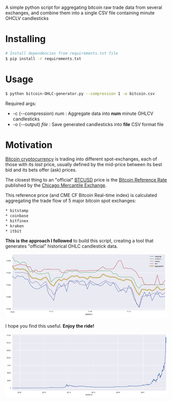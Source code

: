 
A simple python script for aggregating bitcoin raw trade data from several exchanges, 
and combine them into a single CSV file containing minute OHCLV candlesticks


# Installing

```Bash
# Install dependencies from requirements.txt file
$ pip install -r requirements.txt
```

# Usage

```Bash
$ python bitcoin-OHLC-generator.py --compression 1 -o bitcoin.csv
```

Required args:
* -c (--compression) _num_ : Aggregate data into __num__ minute OHLCV candlesticks
* -o (--output) _file_ : Save generated candlesticks into __file__ CSV format file


# Motivation

[Bitcoin cryptocurrency](https://es.wikipedia.org/wiki/Bitcoin) is trading into different spot-exchanges, 
each of those with its _last_ price, usually defined by the mid-price between its best bid and its bets
offer (ask) prices.

The closest thing to an "official" [BTCUSD](http://www.cmegroup.com/trading/cf-bitcoin-reference-rate.html) 
price is the [Bitcoin Reference Rate](http://www.cmegroup.com/trading/cf-bitcoin-reference-rate.html) 
published by the [Chicago Mercantile Exchange](http://www.cmegroup.com/).

This reference price (and CME CF Bitcoin Real-time index) is calculated aggregating the trade flow of 5 major
bitcoin spot exchanges:

```
* bitstamp
* coinbase
* bitfinex
* kraken
* itbit
```

__This is the approach I followed__ to build this script, creating a tool that generates "official"
historical OHLC candlestick data. 

![Aggregation](media/BTCUSD_aggregation.png?raw=true "Bitcoin aggregation")

I hope you find this useful. __Enjoy the ride!__

![Bitcoin explosive growth](media/BTCUSD.png?raw=true "Bitcoin explosive growth")
